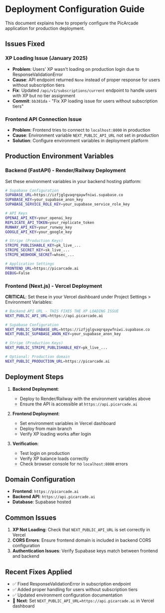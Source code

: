 # Deployment Configuration Guide

This document explains how to properly configure the PicArcade application for production deployment.

## Issues Fixed

### XP Loading Issue (January 2025)
- **Problem**: Users' XP wasn't loading on production login due to ResponseValidationError
- **Cause**: API endpoint returned `None` instead of proper response for users without subscription tiers
- **Fix**: Updated `/api/v1/subscriptions/current` endpoint to handle users with XP but no tier assignment
- **Commit**: `bb381da` - "Fix XP loading issue for users without subscription tiers"

### Frontend API Connection Issue
- **Problem**: Frontend tries to connect to `localhost:8000` in production
- **Cause**: Environment variable `NEXT_PUBLIC_API_URL` not set in production
- **Solution**: Configure environment variables in deployment platform

## Production Environment Variables

### Backend (FastAPI) - Render/Railway Deployment
Set these environment variables in your backend hosting platform:

```bash
# Supabase Configuration
SUPABASE_URL=https://izfjglgvaqrqaywfniwi.supabase.co
SUPABASE_KEY=your_supabase_anon_key
SUPABASE_SERVICE_ROLE_KEY=your_supabase_service_role_key

# API Keys
OPENAI_API_KEY=your_openai_key
REPLICATE_API_TOKEN=your_replicate_token
RUNWAY_API_KEY=your_runway_key
GOOGLE_API_KEY=your_google_key

# Stripe (Production Keys)
STRIPE_PUBLISHABLE_KEY=pk_live_...
STRIPE_SECRET_KEY=sk_live_...
STRIPE_WEBHOOK_SECRET=whsec_...

# Application Settings
FRONTEND_URL=https://picarcade.ai
DEBUG=False
```

### Frontend (Next.js) - Vercel Deployment

**CRITICAL**: Set these in your Vercel dashboard under Project Settings > Environment Variables:

```bash
# Backend API URL - THIS FIXES THE XP LOADING ISSUE
NEXT_PUBLIC_API_URL=https://api.picarcade.ai

# Supabase Configuration  
NEXT_PUBLIC_SUPABASE_URL=https://izfjglgvaqrqaywfniwi.supabase.co
NEXT_PUBLIC_SUPABASE_ANON_KEY=your_supabase_anon_key

# Stripe (Production Keys)
NEXT_PUBLIC_STRIPE_PUBLISHABLE_KEY=pk_live_...

# Optional: Production domain
NEXT_PUBLIC_PRODUCTION_URL=https://picarcade.ai
```

## Deployment Steps

1. **Backend Deployment**:
   - Deploy to Render/Railway with the environment variables above
   - Ensure the API is accessible at `https://api.picarcade.ai`

2. **Frontend Deployment**:
   - Set environment variables in Vercel dashboard
   - Deploy from main branch
   - Verify XP loading works after login

3. **Verification**:
   - Test login on production
   - Verify XP balance loads correctly
   - Check browser console for no `localhost:8000` errors

## Domain Configuration

- **Frontend**: `https://picarcade.ai`
- **Backend API**: `https://api.picarcade.ai`
- **Database**: Supabase hosted

## Common Issues

1. **XP Not Loading**: Check that `NEXT_PUBLIC_API_URL` is set correctly in Vercel
2. **CORS Errors**: Ensure frontend domain is included in backend CORS configuration
3. **Authentication Issues**: Verify Supabase keys match between frontend and backend

## Recent Fixes Applied

- ✅ Fixed ResponseValidationError in subscription endpoint
- ✅ Added proper handling for users without subscription tiers  
- ✅ Updated environment configuration documentation
- 🔄 **Next**: Set `NEXT_PUBLIC_API_URL=https://api.picarcade.ai` in Vercel dashboard 